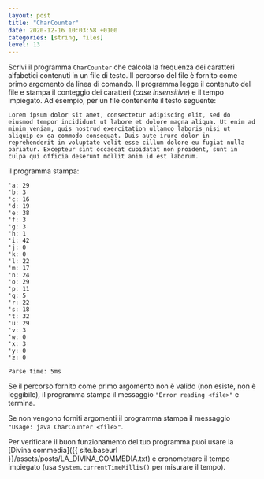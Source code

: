 ```yaml
---
layout: post
title: "CharCounter"
date: 2020-12-16 10:03:58 +0100
categories: [string, files]
level: 13
---
```


Scrivi il programma `CharCounter` che calcola la frequenza dei caratteri alfabetici contenuti in un file di testo. Il percorso del file è fornito come primo argomento da linea di comando. Il programma legge il contenuto del file e stampa il conteggio dei caratteri (*case insensitive*) e il tempo impiegato. Ad esempio, per un file contenente il testo seguente:

~~~
Lorem ipsum dolor sit amet, consectetur adipiscing elit, sed do eiusmod tempor incididunt ut labore et dolore magna aliqua. Ut enim ad minim veniam, quis nostrud exercitation ullamco laboris nisi ut aliquip ex ea commodo consequat. Duis aute irure dolor in reprehenderit in voluptate velit esse cillum dolore eu fugiat nulla pariatur. Excepteur sint occaecat cupidatat non proident, sunt in culpa qui officia deserunt mollit anim id est laborum.
~~~

il programma stampa:

~~~
'a: 29
'b: 3
'c: 16
'd: 19
'e: 38
'f: 3
'g: 3
'h: 1
'i: 42
'j: 0
'k: 0
'l: 22
'm: 17
'n: 24
'o: 29
'p: 11
'q: 5
'r: 22
's: 18
't: 32
'u: 29
'v: 3
'w: 0
'x: 3
'y: 0
'z: 0

Parse time: 5ms
~~~

Se il percorso fornito come primo argomento non è valido (non esiste, non è leggibile), il programma stampa il messaggio `"Error reading <file>"` e termina.

Se non vengono forniti argomenti il programma stampa il messaggio `"Usage: java CharCounter <file>"`.


Per verificare il buon funzionamento del tuo programma puoi usare la [Divina commedia]({{ site.baseurl }}/assets/posts/LA_DIVINA_COMMEDIA.txt) e cronometrare il tempo impiegato (usa `System.currentTimeMillis()` per misurare il tempo).



